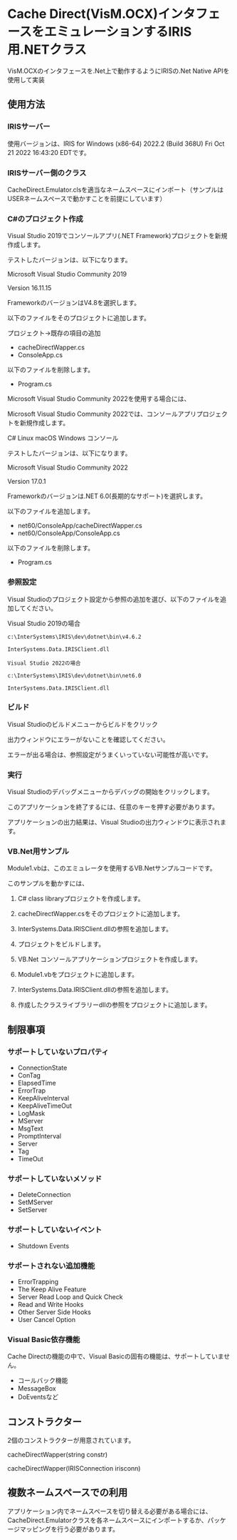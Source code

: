 # Cache Direct(VisM.OCX)インタフェースをエミュレーションするIRIS用.NETクラス

VisM.OCXのインタフェースを.Net上で動作するようにIRISの.Net Native APIを使用して実装


## 使用方法

### IRISサーバー

使用バージョンは、IRIS for Windows (x86-64) 2022.2 (Build 368U) Fri Oct 21 2022 16:43:20 EDTです。

### IRISサーバー側のクラス

CacheDirect.Emulator.clsを適当なネームスペースにインポート（サンプルはUSERネームスペースで動かすことを前提にしています）

### C#のプロジェクト作成

Visual Studio 2019でコンソールアプリ(.NET Framework)プロジェクトを新規作成します。

テストしたバージョンは、以下になります。

Microsoft Visual Studio Community 2019

Version 16.11.15

FrameworkのバージョンはV4.8を選択します。

以下のファイルをそのプロジェクトに追加します。

プロジェクト->既存の項目の追加

- cacheDirectWapper.cs
- ConsoleApp.cs

以下のファイルを削除します。

- Program.cs

Microsoft Visual Studio Community 2022を使用する場合には、

Microsoft Visual Studio Community 2022では、コンソールアプリプロジェクトを新規作成します。

C# Linux macOS Windows コンソール

テストしたバージョンは、以下になります。

Microsoft Visual Studio Community 2022

Version 17.0.1

Frameworkのバージョンは.NET 6.0(長期的なサポート)を選択します。

以下のファイルを追加します。

- net60/ConsoleApp/cacheDirectWapper.cs
- net60/ConsoleApp/ConsoleApp.cs

以下のファイルを削除します。

- Program.cs


### 参照設定

Visual Studioのプロジェクト設定から参照の追加を選び、以下のファイルを追加してください。

Visual Studio 2019の場合

```
c:\InterSystems\IRIS\dev\dotnet\bin\v4.6.2

InterSystems.Data.IRISClient.dll
```

```
Visual Studio 2022の場合

c:\InterSystems\IRIS\dev\dotnet\bin\net6.0

InterSystems.Data.IRISClient.dll
```

### ビルド

Visual Studioのビルドメニューからビルドをクリック

出力ウィンドウにエラーがないことを確認してください。

エラーが出る場合は、参照設定がうまくいっていない可能性が高いです。

### 実行

Visual Studioのデバッグメニューからデバッグの開始をクリックします。

このアプリケーションを終了するには、任意のキーを押す必要があります。

アプリケーションの出力結果は、Visual Studioの出力ウィンドウに表示されます。

### VB.Net用サンプル

Module1.vbは、このエミュレータを使用するVB.Netサンプルコードです。

このサンプルを動かすには、

1. C# class libraryプロジェクトを作成します。

2. cacheDirectWapper.csをそのプロジェクトに追加します。

3. InterSystems.Data.IRISClient.dllの参照を追加します。

4. プロジェクトをビルドします。

5. VB.Net コンソールアプリケーションプロジェクトを作成します。

6. Module1.vbをプロジェクトに追加します。

7. InterSystems.Data.IRISClient.dllの参照を追加します。

8. 作成したクラスライブラリーdllの参照をプロジェクトに追加します。

## 制限事項

### サポートしていないプロパティ

- ConnectionState
- ConTag
- ElapsedTime
- ErrorTrap
- KeepAliveInterval
- KeepAliveTimeOut
- LogMask
- MServer
- MsgText
- PromptInterval
- Server
- Tag
- TimeOut

### サポートしていないメソッド

- DeleteConnection
- SetMServer
- SetServer

### サポートしていないイベント

- Shutdown Events

### サポートされない追加機能

- ErrorTrapping
- The Keep Alive Feature
- Server Read Loop and Quick Check
- Read and Write Hooks
- Other Server Side Hooks
- User Cancel Option

### Visual Basic依存機能

Cache Directの機能の中で、Visual Basicの固有の機能は、サポートしていません。

- コールバック機能
- MessageBox
- DoEventsなど

## コンストラクター

2個のコンストラクターが用意されています。

cacheDirectWapper(string constr)

cacheDirectWapper(IRISConnection irisconn)

## 複数ネームスペースでの利用

アプリケーション内でネームスペースを切り替える必要がある場合には、CacheDirect.Emulatorクラスを各ネームスペースにインポートするか、パッケージマッピングを行う必要があります。
